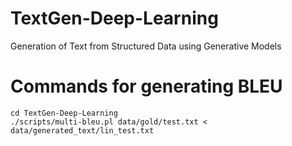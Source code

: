 # TextGen-Deep-Learning
Generation of Text from Structured Data using Generative Models


# Commands for generating BLEU
    cd TextGen-Deep-Learning
    ./scripts/multi-bleu.pl data/gold/test.txt < data/generated_text/lin_test.txt
